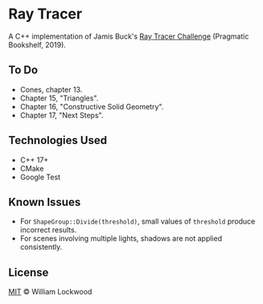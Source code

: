 # Ray Tracer

A C++ implementation of Jamis Buck's [Ray Tracer Challenge](http://raytracerchallenge.com/) (Pragmatic Bookshelf, 2019).

## To Do
* Cones, chapter 13.
* Chapter 15, "Triangles".
* Chapter 16, "Constructive Solid Geometry".
* Chapter 17, "Next Steps".

## Technologies Used
* C++ 17+
* CMake
* Google Test

## Known Issues
* For `ShapeGroup::Divide(threshold)`, small values of `threshold` produce incorrect results.
* For scenes involving multiple lights, shadows are not applied consistently.

## License
[MIT](LICENSE) © William Lockwood